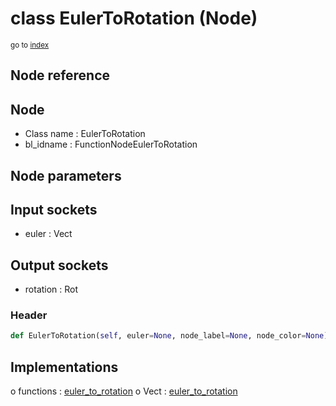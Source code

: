 # class EulerToRotation (Node)

<sub>go to [index](/docs/index.md)</sub>

## Node reference

Node
----
 - Class name : EulerToRotation
 - bl_idname : FunctionNodeEulerToRotation

Node parameters
---------------

Input sockets
-------------
 - euler : Vect

Output sockets
--------------
 - rotation : Rot

### Header

``` python
def EulerToRotation(self, euler=None, node_label=None, node_color=None):
```

## Implementations

o functions : [euler_to_rotation](#euler_to_rotation)
o Vect : [euler_to_rotation](#euler_to_rotation) 

